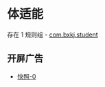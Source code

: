 # 体适能

存在 1 规则组 - [com.bxkj.student](/src/apps/com.bxkj.student.ts)

## 开屏广告

- [快照-0](https://i.gkd.li/import/import/12882766)
